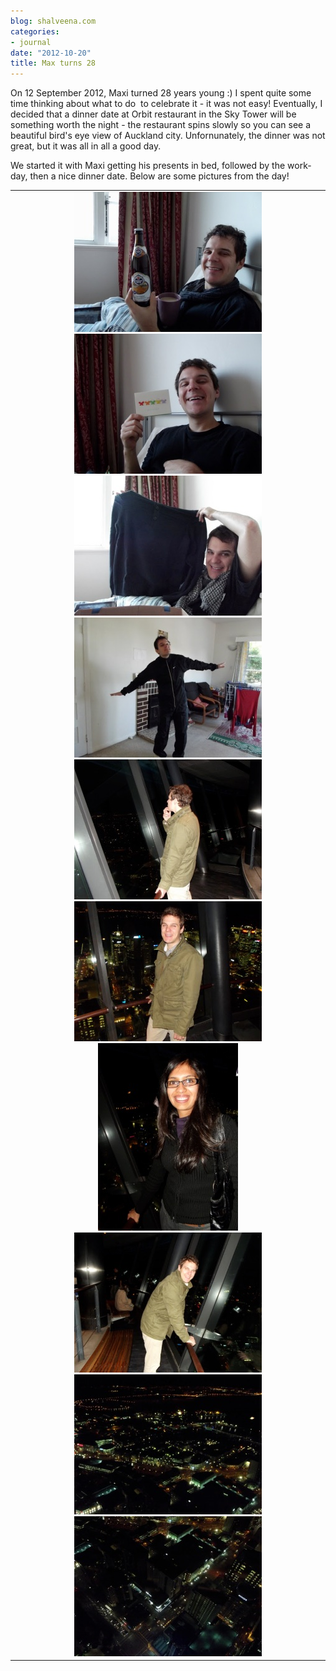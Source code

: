 ```yaml
---
blog: shalveena.com
categories:
- journal
date: "2012-10-20"
title: Max turns 28
---
```


On 12 September 2012, Maxi turned 28 years young :) I spent quite some time thinking about what to do  to celebrate it - it was not easy! Eventually, I decided that a dinner date at Orbit restaurant in the Sky Tower will be something worth the night - the restaurant spins slowly so you can see a beautiful bird's eye view of Auckland city. Unfornunately, the dinner was not great, but it was all in all a good day.  
  
We started it with Maxi getting his presents in bed, followed by the work-day, then a nice dinner date. Below are some pictures from the day!  
  
  

<table align="center" cellpadding="0" cellspacing="0" class="tr-caption-container" style="margin-left:auto;margin-right:auto;text-align:center;"><tbody><tr><td style="text-align:center;"><a href="https://shalveena.files.wordpress.com/2012/10/dscf1994.jpg" style="margin-left:auto;margin-right:auto;"><img alt="" border="0" src="images/dscf2011.jpg" style="margin-left:auto;margin-right:auto;"><img alt="" border="0" src="images/dscf2001.jpg" style="margin-left:auto;margin-right:auto;"><img alt="" border="0" src="images/dscf2014.jpg" style="margin-left:auto;margin-right:auto;"><img alt="" border="0" src="images/dscf2035.jpg" style="margin-left:auto;margin-right:auto;"><img alt="" border="0" src="images/dscf2018.jpg"><img alt="" border="0" src="images/dscf2021.jpg"><img alt="" border="0" src="images/dscf2023.jpg"><img alt="" border="0" src="images/dscf2024.jpg"><img alt="" border="0" src="images/dscf2026.jpg" style="margin-left:auto;margin-right:auto;"><img alt="" border="0" src="images/pbp.gif"></a></td></tr></tbody></table>